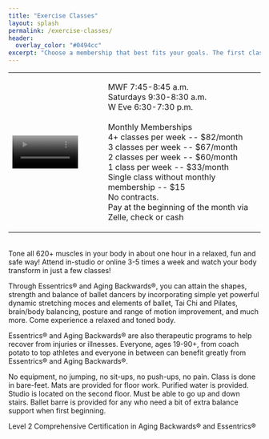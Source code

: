 ```yaml
---
title: "Exercise Classes"
layout: splash
permalink: /exercise-classes/
header:
  overlay_color: "#0494cc"
excerpt: "Choose a membership that best fits your goals. The first class is **always** free"
---
```


<table>
  <tr>
    <td>
      <video class="video" width="75%" poster="/assets/images/family_package.png" controls="true" autobuffer="true">
        <source src="/assets/videos/essentrics.mp4" type="video/mp4">
      </video>
    </td>
    <td>
      <p>MWF 7:45-8:45 a.m.<br>
      Saturdays 9:30-8:30 a.m.<br>
      W Eve 6:30-7:30 p.m.<br><br>
      Monthly Memberships<br>
      4+ classes per week -- $82/month<br>
      3 classes per week -- $67/month<br>
      2 classes per week -- $60/month<br>
      1 class per week -- $33/month<br>
      Single class without monthly membership -- $15<br>
      No contracts.<br>
      Pay at the beginning of the month via Zelle, check or cash<br></p>
    </td>
  </tr>
</table>

<br>Tone all 620+ muscles in your body in about one hour in a relaxed, fun and safe way! Attend in-studio or online 3-5 times a week and watch your body transform in just a few classes!

Through Essentrics® and Aging Backwards®, you can attain the shapes, strength and balance of ballet dancers by incorporating simple yet powerful dynamic stretching moces and elements of ballet, Tai Chi and Pilates, brain/body balancing, posture and range of motion improvement, and much more. Come experience a relaxed and toned body.

Essentrics® and Aging Backwards® are also therapeutic programs to help recover from injuries or illnesses. Everyone, ages 19-90+, from coach potato to top athletes and everyone in between can benefit greatly from Essentrics® and Aging Backwards®.

No equipment, no jumping, no sit-ups, no push-ups, no pain. Class is done in bare-feet. Mats are provided for floor work. Purified water is provided. Studio is located on the second floor. Must be able to go up and down stairs. Ballet barre is provided for any who need a bit of extra balance support when first beginning.

Level 2 Comprehensive Certification in Aging Backwards® and Essentrics®
